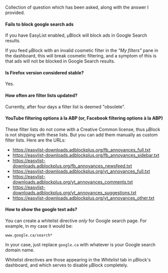 Collection of question which has been asked, along with the answer I provided.

#### Fails to block google search ads

If you have EasyList enabled, µBlock will block ads in Google Search results.

If you feed µBlock with an invalid cosmetic filter in the _"My filters"_ pane in the dashboard, this will break cosmetic filtering, and a symptom of this is that ads will not be blocked in Google Search results.

#### Is Firefox version considered stable?

Yes.

#### How often are filter lists updated?

Currently, after four days a filter list is deemed "obsolete".

#### YouTube filtering options à la ABP (or, Facebook filtering options à la ABP)

These filter lists do not come with a Creative Common license, thus µBlock is not shipping with these lists. But you can add them manually as custom filter lists. Here are the URLs:

- <https://easylist-downloads.adblockplus.org/fb_annoyances_full.txt>
- <https://easylist-downloads.adblockplus.org/fb_annoyances_sidebar.txt>
- <https://easylist-downloads.adblockplus.org/fb_annoyances_newsfeed.txt>
- <https://easylist-downloads.adblockplus.org/yt_annoyances_full.txt>
- <https://easylist-downloads.adblockplus.org/yt_annoyances_comments.txt>
- <https://easylist-downloads.adblockplus.org/yt_annoyances_suggestions.txt>
- <https://easylist-downloads.adblockplus.org/yt_annoyances_other.txt>

#### How to show the google text ads?

You can create a whitelist directive *only* for Google search page. For example, in my case it would be:

    www.google.ca/search*

In your case, just replace `google.ca` with whatever is your Google search domain name.

Whitelist directives are those appearing in the _Whitelist_ tab in µBlock's dashboard, and which serves to disable µBlock completely.